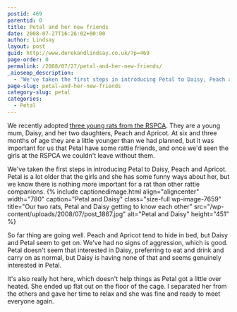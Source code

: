 ```yaml
---
postid: 469
parentid: 0
title: Petal and her new friends
date: 2008-07-27T16:26:02+00:00
author: Lindsay
layout: post
guid: http://www.derekandlindsay.co.uk/?p=469
page-order: 0
permalink: /2008/07/27/petal-and-her-new-friends/
_aioseop_description:
  - "We've taken the first steps in introducing Petal to Daisy, Peach and Apricot. Petal is a lot older that the girls and she has some funny ways about her, but we know there is nothing more important for a rat than other rattie companions."
page-slug: petal-and-her-new-friends
category-slug: petal
categories:
  - Petal
---
```

We recently adopted [three young rats from the RSPCA](/daisy-peach-apricot/). They are a young mum, Daisy, and her two daughters, Peach and Apricot. At six and three months of age they are a little younger than we had planned, but it was important for us that Petal have some rattie friends, and once we'd seen the girls at the RSPCA we couldn't leave without them.

We've taken the first steps in introducing Petal to Daisy, Peach and Apricot. Petal is a lot older that the girls and she has some funny ways about her, but we know there is nothing more important for a rat than other rattie companions. {% include captionedimage.html align="aligncenter" width="780" caption="Petal and Daisy" class="size-full wp-image-7659" title="Our two rats, Petal and Daisy getting to know each other" src="/wp-content/uploads/2008/07/post_1867.jpg" alt="Petal and Daisy" height="451" %} 

So far thing are going well. Peach and Apricot tend to hide in bed, but Daisy and Petal seem to get on. We've had no signs of aggression, which is good. Petal doesn't seem that interested in Daisy, preferring to eat and drink and carry on as normal, but Daisy is having none of that and seems genuinely interested in Petal.

It's also really hot here, which doesn't help things as Petal got a little over heated. She ended up flat out on the floor of the cage. I separated her from the others and gave her time to relax and she was fine and ready to meet everyone again.